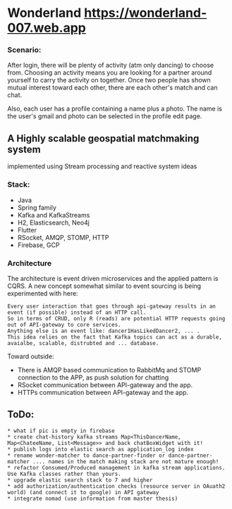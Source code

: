 # Wonderland https://wonderland-007.web.app

### Scenario:
After login, there will be plenty of activity (atm only dancing) to choose from.
Choosing an activity means you are looking for a partner around yourself to carry the activity on together.
Once two people has shown mutual interest toward each other, there are each other's match and can chat.

Also, each user has a profile containing a name plus a photo.
The name is the user's gmail and photo can be selected in the profile edit page.

## A Highly scalable geospatial matchmaking system
implemented using Stream processing and reactive system ideas

### Stack:
 * Java
 * Spring family
 * Kafka and KafkaStreams
 * H2, Elasticsearch, Neo4j
 * Flutter
 * RSocket, AMQP, STOMP, HTTP
 * Firebase, GCP

### Architecture
The architecture is event driven microservices and the applied pattern is CQRS. 
A new concept somewhat similar to event sourcing is being experimented with here:  

    Every user interaction that goes through api-gateway results in an event (if possible) instead of an HTTP call. 
    So in terms of CRUD, only R (reads) are potential HTTP requests going out of API-gateway to core services.
    Anything else is an event like: dancer1HasLikedDancer2, ... . 
    This idea relies on the fact that Kafka topics can act as a durable, avaialbe, scalable, distrubted and ... database.

Toward outside:
 - There is AMQP based communication to RabbitMq and STOMP connection to the APP, as push solution for chatting
 - RSocket communication between API-gateway and the app.
 - HTTPs communication between API-gateway and the app.

## ToDo:
    * what if pic is empty in firebase
    * create chat-history kafka streams Map<ThisDancerName, Map<ChateeName, List<Message>> and back chatBoxWidget with it!
    * publish logs into elastic search as application_log index
    * rename wonder-matcher to dance-partner-finder or dance-partner-matcher .... names in the match making stack are not mature enough!
    * refactor Consumed/Produced management in kafka stream applications. Use Kafka classes rather than yours. 
    * upgrade elastic search stack to 7 and higher
    * add authorization/authentication checks (resource server in OAuath2 world) (and connect it to google) in API gateway 
 	* integrate nomad (use information from master thesis)
